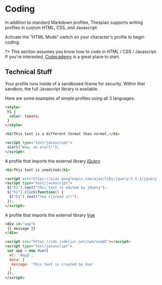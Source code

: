 # Coding

In addition to standard Markdown profiles, Thespian supports writing profiles in custom HTML, CSS, and Javascript.

Activate the "HTML Mode" switch on your character's profile to begin coding.

?> This section assumes you know how to code in HTML / CSS / Javascript. If you're interested, [Codecademy](https://www.codecademy.com/learn/learn-html) is a great place to start.

## Technical Stuff

Your profile runs inside of a sandboxed iframe for security. Within that sandbox, the full Javascript library is available.

Here are some examples of simple profiles using all 3 languages.

```html
<style>
 h1 {
  color: tomato;
 }
</style>

<h1>This text is a different format than normal.</h1>

<script type="text/javascript">
 alert("Wow, an alert!");
</script>
```

A profile that imports the external library [jQuery](https://jquery.com/)

```html
<h1>This text is unedited</h1>

<script src="https://ajax.googleapis.com/ajax/libs/jquery/3.5.1/jquery.min.js"></script>
<script type="text/javascript">
 $("h1").text("this text is edited by jQuery");
 $("h1").click(function() {
  $("h1").text("You clicked it!");
 });
</script>
```

A profile that imports the external library [Vue](https://vuejs.org/)

```html
<div id="app">
 {{ message }}
</div>

<script src="https://cdn.jsdelivr.net/npm/vue@2"></script>
<script type="text/javascript">
 var app = new Vue({
  el: '#app',
  data: {
   message: 'This text is created by Vue'
  }
 });
</script>
```
